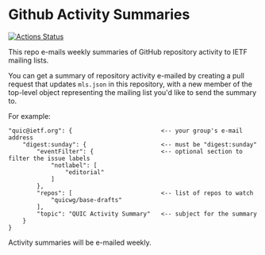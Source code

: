 # Github Activity Summaries

[![Actions Status](https://github.com/ietf-github-services/activity-summary/workflows/Activity%20Summary/badge.svg)](https://github.com/ietf-github-services/activity-summary/actions)

This repo e-mails weekly summaries of GitHub repository activity to IETF mailing lists.

You can get a summary of repository activity e-mailed by creating a pull request that updates `mls.json` in this repository, with a new member of the top-level object representing the mailing list you'd like to send the summary to. 

For example:

~~~
"quic@ietf.org": {                         <-- your group's e-mail address
    "digest:sunday": {                     <-- must be "digest:sunday"
        "eventFilter": {                   <-- optional section to filter the issue labels
            "notlabel": [
                "editorial"
            ]
        },
        "repos": [                         <-- list of repos to watch
            "quicwg/base-drafts"
        ],
        "topic": "QUIC Activity Summary"   <-- subject for the summary
    }
}
~~~

Activity summaries will be e-mailed weekly.
